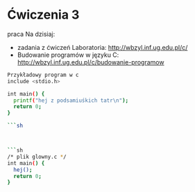 Ćwiczenia 3
===========
praca Na dzisiaj:



* zadania z ćwiczeń Laboratoria: http://wbzyl.inf.ug.edu.pl/c/
* Budowanie programów w języku C: http://wbzyl.inf.ug.edu.pl/c/budowanie-programow

```sh
Przykładowy program w c
include <stdio.h>

int main() {
  printf("hej z podsamiuśkich tatr\n");
  return 0;
}

```sh



```sh
/* plik glowny.c */
int main() {
  hej();
  return 0;
}





